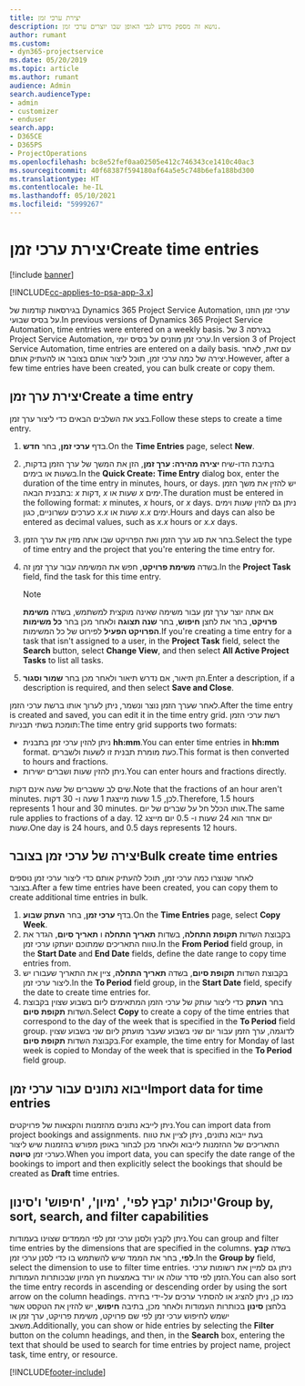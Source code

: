 ```yaml
---
title: יצירת ערכי זמן
description: נושא זה מספק מידע לגבי האופן שבו יוצרים ערכי זמן.
author: rumant
ms.custom:
- dyn365-projectservice
ms.date: 05/20/2019
ms.topic: article
ms.author: rumant
audience: Admin
search.audienceType:
- admin
- customizer
- enduser
search.app:
- D365CE
- D365PS
- ProjectOperations
ms.openlocfilehash: bc8e52fef0aa02505e412c746343ce1410c40ac3
ms.sourcegitcommit: 40f68387f594180af64a5e5c748b6efa188bd300
ms.translationtype: HT
ms.contentlocale: he-IL
ms.lasthandoff: 05/10/2021
ms.locfileid: "5999267"
---
```

# <a name="create-time-entries"></a><span data-ttu-id="7e6e9-103">יצירת ערכי זמן</span><span class="sxs-lookup"><span data-stu-id="7e6e9-103">Create time entries</span></span>

[!include [banner](../includes/psa-now-project-operations.md)]

[!INCLUDE[cc-applies-to-psa-app-3.x](../includes/cc-applies-to-psa-app-3x.md)]

<span data-ttu-id="7e6e9-104">בגירסאות קודמות של Dynamics 365 Project Service Automation, ערכי זמן הוזנו על בסיס שבועי.</span><span class="sxs-lookup"><span data-stu-id="7e6e9-104">In previous versions of Dynamics 365 Project Service Automation, time entries were entered on a weekly basis.</span></span> <span data-ttu-id="7e6e9-105">בגירסה 3 של Project Service Automation, ערכי זמן מוזנים על בסיס יומי.</span><span class="sxs-lookup"><span data-stu-id="7e6e9-105">In version 3 of Project Service Automation, time entries are entered on a daily basis.</span></span> <span data-ttu-id="7e6e9-106">עם זאת, לאחר יצירה של כמה ערכי זמן, תוכל ליצור אותם בצובר או להעתיק אותם.</span><span class="sxs-lookup"><span data-stu-id="7e6e9-106">However, after a few time entries have been created, you can bulk create or copy them.</span></span>

## <a name="create-a-time-entry"></a><span data-ttu-id="7e6e9-107">יצירת ערך זמן</span><span class="sxs-lookup"><span data-stu-id="7e6e9-107">Create a time entry</span></span>

<span data-ttu-id="7e6e9-108">בצע את השלבים הבאים כדי ליצור ערך זמן.</span><span class="sxs-lookup"><span data-stu-id="7e6e9-108">Follow these steps to create a time entry.</span></span>

1. <span data-ttu-id="7e6e9-109">בדף **ערכי זמן**, בחר **חדש**.</span><span class="sxs-lookup"><span data-stu-id="7e6e9-109">On the **Time Entries** page, select **New**.</span></span>
2. <span data-ttu-id="7e6e9-110">בתיבת הדו-שיח **יצירה מהירה: ערך זמן**, הזן את המשך של ערך הזמן בדקות, בשעות או בימים.</span><span class="sxs-lookup"><span data-stu-id="7e6e9-110">In the **Quick Create: Time Entry** dialog box, enter the duration of the time entry in minutes, hours, or days.</span></span> <span data-ttu-id="7e6e9-111">יש להזין את משך הזמן בתבנית הבאה: *x* דקות, *x* שעות או *x* ימים.</span><span class="sxs-lookup"><span data-stu-id="7e6e9-111">The duration must be entered in the following format: *x* minutes, *x* hours, or *x* days.</span></span> <span data-ttu-id="7e6e9-112">ניתן גם להזין שעות וימים כערכים עשרוניים, כגון *x.x* שעות או *x.x* ימים.</span><span class="sxs-lookup"><span data-stu-id="7e6e9-112">Hours and days can also be entered as decimal values, such as *x.x* hours or *x.x* days.</span></span>
3. <span data-ttu-id="7e6e9-113">בחר את סוג ערך הזמן ואת הפרויקט שבו אתה מזין את ערך הזמן.</span><span class="sxs-lookup"><span data-stu-id="7e6e9-113">Select the type of time entry and the project that you're entering the time entry for.</span></span>
4. <span data-ttu-id="7e6e9-114">בשדה **משימת פרויקט**, חפש את המשימה עבור ערך זמן זה.</span><span class="sxs-lookup"><span data-stu-id="7e6e9-114">In the **Project Task** field, find the task for this time entry.</span></span>

    > [!NOTE]
    > <span data-ttu-id="7e6e9-115">אם אתה יוצר ערך זמן עבור משימה שאינה מוקצית למשתמש, בשדה **‏‫משימת פרויקט**, בחר את לחצן **חיפוש**, בחר **שנה תצוגה** ולאחר מכן בחר **כל משימות הפרויקט הפעיל‬** לפירוט של כל המשימות.</span><span class="sxs-lookup"><span data-stu-id="7e6e9-115">If you're creating a time entry for a task that isn't assigned to a user, in the **Project Task** field, select the **Search** button, select **Change View**, and then select **All Active Project Tasks** to list all tasks.</span></span>

5. <span data-ttu-id="7e6e9-116">הזן תיאור, אם נדרש תיאור ולאחר מכן בחר **שמור וסגור**.</span><span class="sxs-lookup"><span data-stu-id="7e6e9-116">Enter a description, if a description is required, and then select **Save and Close**.</span></span>

<span data-ttu-id="7e6e9-117">לאחר שערך הזמן נוצר ונשמר, ניתן לערוך אותו ברשת ערכי הזמן.</span><span class="sxs-lookup"><span data-stu-id="7e6e9-117">After the time entry is created and saved, you can edit it in the time entry grid.</span></span> <span data-ttu-id="7e6e9-118">רשת ערכי הזמן תומכת בשתי תבניות:</span><span class="sxs-lookup"><span data-stu-id="7e6e9-118">The time entry grid supports two formats:</span></span>

- <span data-ttu-id="7e6e9-119">ניתן להזין ערכי זמן בתבנית **hh:mm**.</span><span class="sxs-lookup"><span data-stu-id="7e6e9-119">You can enter time entries in **hh:mm** format.</span></span> <span data-ttu-id="7e6e9-120">כעת מומרת תבנית זו לשעות ולשברים.</span><span class="sxs-lookup"><span data-stu-id="7e6e9-120">This format is then converted to hours and fractions.</span></span>
- <span data-ttu-id="7e6e9-121">ניתן להזין שעות ושברים ישירות.</span><span class="sxs-lookup"><span data-stu-id="7e6e9-121">You can enter hours and fractions directly.</span></span>

<span data-ttu-id="7e6e9-122">שים לב ששברים של שעה אינם דקות.</span><span class="sxs-lookup"><span data-stu-id="7e6e9-122">Note that the fractions of an hour aren't minutes.</span></span> <span data-ttu-id="7e6e9-123">לכן, 1.5 שעות מייצגת 1 שעה ו- 30 דקות.</span><span class="sxs-lookup"><span data-stu-id="7e6e9-123">Therefore, 1.5 hours represents 1 hour and 30 minutes.</span></span> <span data-ttu-id="7e6e9-124">אותו הכלל חל על שברים של יום.</span><span class="sxs-lookup"><span data-stu-id="7e6e9-124">The same rule applies to fractions of a day.</span></span> <span data-ttu-id="7e6e9-125">יום אחד הוא 24 שעות ו- 0.5 יום מייצג 12 שעות.</span><span class="sxs-lookup"><span data-stu-id="7e6e9-125">One day is 24 hours, and 0.5 days represents 12 hours.</span></span>

## <a name="bulk-create-time-entries"></a><span data-ttu-id="7e6e9-126">יצירה של ערכי זמן בצובר</span><span class="sxs-lookup"><span data-stu-id="7e6e9-126">Bulk create time entries</span></span>

<span data-ttu-id="7e6e9-127">לאחר שנוצרו כמה ערכי זמן, תוכל להעתיק אותם כדי ליצור ערכי זמן נוספים בצובר.</span><span class="sxs-lookup"><span data-stu-id="7e6e9-127">After a few time entries have been created, you can copy them to create additional time entries in bulk.</span></span>

1. <span data-ttu-id="7e6e9-128">בדף **ערכי זמן**, בחר **העתק שבוע**.</span><span class="sxs-lookup"><span data-stu-id="7e6e9-128">On the **Time Entries** page, select **Copy Week**.</span></span>
2. <span data-ttu-id="7e6e9-129">בקבוצת השדות **תקופת התחלה**, בשדות **תאריך התחלה** ו **תאריך סיום**, הגדר את טווח התאריכים שמתוכם יועתקו ערכי זמן.</span><span class="sxs-lookup"><span data-stu-id="7e6e9-129">In the **From Period** field group, in the **Start Date** and **End Date** fields, define the date range to copy time entries from.</span></span>
3. <span data-ttu-id="7e6e9-130">בקבוצת השדות **תקופת סיום**, בשדה **תאריך התחלה**, ציין את התאריך שעבורו יש ליצור ערכי זמן.</span><span class="sxs-lookup"><span data-stu-id="7e6e9-130">In the **To Period** field group, in the **Start Date** field, specify the date to create time entries for.</span></span>
4. <span data-ttu-id="7e6e9-131">בחר **העתק** כדי ליצור עותק של ערכי הזמן המתאימים ליום בשבוע שצוין בקבוצת השדות **תקופת סיום**.</span><span class="sxs-lookup"><span data-stu-id="7e6e9-131">Select **Copy** to create a copy of the time entries that correspond to the day of the week that is specified in the **To Period** field group.</span></span> <span data-ttu-id="7e6e9-132">לדוגמה, ערך הזמן עבור יום שני בשבוע שעבר מועתק ליום שני בשבוע שצוין בקבוצת השדות **תקופת סיום**.</span><span class="sxs-lookup"><span data-stu-id="7e6e9-132">For example, the time entry for Monday of last week is copied to Monday of the week that is specified in the **To Period** field group.</span></span>

## <a name="import-data-for-time-entries"></a><span data-ttu-id="7e6e9-133">ייבוא נתונים עבור ערכי זמן</span><span class="sxs-lookup"><span data-stu-id="7e6e9-133">Import data for time entries</span></span>

<span data-ttu-id="7e6e9-134">ניתן לייבא נתונים מהזמנות והקצאות של פרויקטים.</span><span class="sxs-lookup"><span data-stu-id="7e6e9-134">You can import data from project bookings and assignments.</span></span> <span data-ttu-id="7e6e9-135">בעת ייבוא נתונים, ניתן לציין את טווח התאריכים של ההזמנות לייבוא ולאחר מכן לבחור באופן מפורש בהזמנות שיש ליצור כערכי זמן **טיוטה**.</span><span class="sxs-lookup"><span data-stu-id="7e6e9-135">When you import data, you can specify the date range of the bookings to import and then explicitly select the bookings that should be created as **Draft** time entries.</span></span>

## <a name="group-by-sort-search-and-filter-capabilities"></a><span data-ttu-id="7e6e9-136">יכולות 'קבץ לפי', 'מיון', 'חיפוש' ו'סינון'</span><span class="sxs-lookup"><span data-stu-id="7e6e9-136">Group by, sort, search, and filter capabilities</span></span>

<span data-ttu-id="7e6e9-137">ניתן לקבץ ולסנן ערכי זמן לפי הממדים שצוינו בעמודות.</span><span class="sxs-lookup"><span data-stu-id="7e6e9-137">You can group and filter time entries by the dimensions that are specified in the columns.</span></span> <span data-ttu-id="7e6e9-138">בשדה **קבץ לפי**, בחר את הממד שיש להשתמש בו כדי לסנן ערכי זמן.</span><span class="sxs-lookup"><span data-stu-id="7e6e9-138">In the **Group by** field, select the dimension to use to filter time entries.</span></span> <span data-ttu-id="7e6e9-139">ניתן גם למיין את רשומות ערכי הזמן לפי סדר עולה או יורד באמצעות חץ המיון שבכותרות העמודות.</span><span class="sxs-lookup"><span data-stu-id="7e6e9-139">You can also sort the time entry records in ascending or descending order by using the sort arrow on the column headings.</span></span> <span data-ttu-id="7e6e9-140">כמו כן, ניתן להציג או להסתיר ערכים על-ידי בחירה בלחצן **סינון** בכותרות העמודות ולאחר מכן, בתיבה **חיפוש**, יש להזין את הטקסט אשר ישמש לחיפוש ערכי זמן לפי שם פרויקט, משימת פרויקט, ערך זמן או משאב.</span><span class="sxs-lookup"><span data-stu-id="7e6e9-140">Additionally, you can show or hide entries by selecting the **Filter** button on the column headings, and then, in the **Search** box, entering the text that should be used to search for time entries by project name, project task, time entry, or resource.</span></span>


[!INCLUDE[footer-include](../includes/footer-banner.md)]